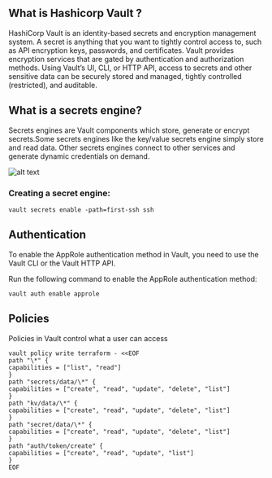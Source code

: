 ## What is Hashicorp Vault ?

HashiCorp Vault is an identity-based secrets and encryption management system. A secret is anything that you want to tightly control access to, such as API encryption keys, passwords, and certificates. Vault provides encryption services that are gated by authentication and authorization methods. Using Vault’s UI, CLI, or HTTP API, access to secrets and other sensitive data can be securely stored and managed, tightly controlled (restricted), and auditable.

## What is a secrets engine?

Secrets engines are Vault components which store, generate or encrypt secrets.Some secrets engines like the key/value secrets engine simply store and read data. Other secrets engines connect to other services and generate dynamic credentials on demand.

![alt text](https://developer.hashicorp.com/_next/image?url=https%3A%2F%2Fcontent.hashicorp.com%2Fapi%2Fassets%3Fproduct%3Dtutorials%26version%3Dmain%26asset%3Dpublic%252Fimg%252Fvault%252Fvault-triangle.png%26width%3D1641%26height%3D973&w=3840&q=75)

### Creating a secret engine:

```
vault secrets enable -path=first-ssh ssh

```

## Authentication

To enable the AppRole authentication method in Vault, you need to use the Vault CLI or the Vault HTTP API.

Run the following command to enable the AppRole authentication method:

```
vault auth enable approle

```

## Policies

Policies in Vault control what a user can access

```
vault policy write terraform - <<EOF
path "\*" {
capabilities = ["list", "read"]
}
path "secrets/data/\*" {
capabilities = ["create", "read", "update", "delete", "list"]
}
path "kv/data/\*" {
capabilities = ["create", "read", "update", "delete", "list"]
}
path "secret/data/\*" {
capabilities = ["create", "read", "update", "delete", "list"]
}
path "auth/token/create" {
capabilities = ["create", "read", "update", "list"]
}
EOF
```
